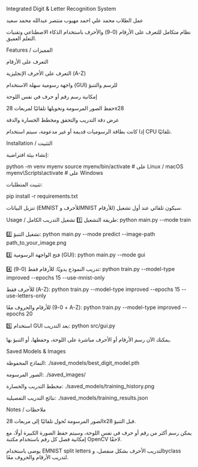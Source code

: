Integrated Digit & Letter Recognition System

عمل الطلاب 
محمد علي احمد مهيوب 
منتصر عبدالله محمد سعيد


نظام متكامل للتعرف على الأرقام (0-9) والأحرف باستخدام الذكاء الاصطناعي وتقنيات التعلم العميق.

Features / المميزات

التعرف على الأرقام   

التعرف على الأحرف الإنجليزية (A-Z)

واجهة رسومية سهلة الاستخدام (GUI) للرسم والتنبؤ

إمكانية رسم رقم أو حرف في نفس اللوحة

حفظ الصور المرسومة وتحويلها تلقائيًا لمربعات 28x28

عرض دقة التدريب والتحقق ومخطط الخسارة والدقة


 إذا كانت بطاقة الرسوميات قديمة أو غير مدعومة، سيتم استخدام CPU تلقائيًا.

Installation / التثبيت

إنشاء بيئة افتراضية:

python -m venv myenv
source myenv/bin/activate   # على Linux / macOS
myenv\Scripts\activate      # على Windows


تثبيت المتطلبات:

pip install -r requirements.txt


تنزيل البيانات (EMNIST للأحرف وMNIST للأرقام) سيكون تلقائي عند أول تشغيل.

Usage / طريقة التشغيل
1️⃣ تشغيل التدريب الكامل:
python main.py --mode train

2️⃣ تشغيل التنبؤ:
python main.py --mode predict --image-path path_to_your_image.png

3️⃣ فتح الواجهة الرسومية (GUI):
python main.py --mode gui

4️⃣ تدريب النموذج يدويًا:
للأرقام فقط (0-9):
python train.py --model-type improved --epochs 15 --use-mnist-only

للأحرف فقط (A-Z):
python train.py --model-type improved --epochs 15 --use-letters-only

للأرقام والحروف معًا (0-9 + A-Z):
python train.py --model-type improved --epochs 20

5️⃣ استخدام GUI بعد التدريب:
python src/gui.py


يمكنك الآن رسم الأرقام أو الأحرف مباشرة على اللوحة، وحفظها، أو التنبؤ بها.

Saved Models & Images

النماذج المحفوظة: ./saved_models/best_digit_model.pth

الصور المرسومة: ./saved_images/

مخطط التدريب والخسارة: ./saved_models/training_history.png

نتائج التدريب التفصيلية: ./saved_models/training_results.json

Notes / ملاحظات

الصور المرسومة تُحول تلقائيًا إلى مربعات 28x28 قبل التنبؤ.

يمكن رسم أكثر من رقم أو حرف في نفس اللوحة، وسيتم حفظ الصورة الكبيرة أولًا، مع إمكانية فصل كل رقم باستخدام مكتبة OpenCV لاحقًا.

يوصى باستخدام EMNIST split letters لتدريب الأحرف بشكل منفصل، وbyclass لتدريب الأرقام والحروف معًا.
